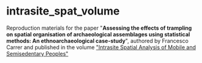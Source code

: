 # intrasite_spat_volume
Reproduction materials for the paper "**Assessing the effects of trampling on spatial organisation of archaeological assemblages using statistical methods: An ethnoarchaeological case-study**", authored by Francesco Carrer and published in the volume ["Intrasite Spatial Analysis of Mobile and Semisedentary Peoples"](https://ufopress.lib.utah.edu/intrasite-spatial-analysis-of-mobile-and-semisedentary-peoples/)
